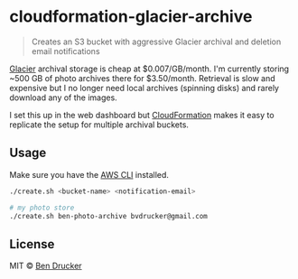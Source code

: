 # cloudformation-glacier-archive

> Creates an S3 bucket with aggressive Glacier archival and deletion email notifications

[Glacier](https://aws.amazon.com/glacier/) archival storage is cheap at $0.007/GB/month. I'm currently storing ~500 GB of photo archives there for $3.50/month. Retrieval is slow and expensive but I no longer need local archives (spinning disks) and rarely download any of the images.

I set this up in the web dashboard but [CloudFormation](https://aws.amazon.com/cloudformation) makes it easy to replicate the setup for multiple archival buckets.

## Usage

Make sure you have the [AWS CLI](https://aws.amazon.com/cli) installed.

```sh
./create.sh <bucket-name> <notification-email>
```

```sh
# my photo store
./create.sh ben-photo-archive bvdrucker@gmail.com
```

## License

MIT © [Ben Drucker](http://bendrucker.me)
